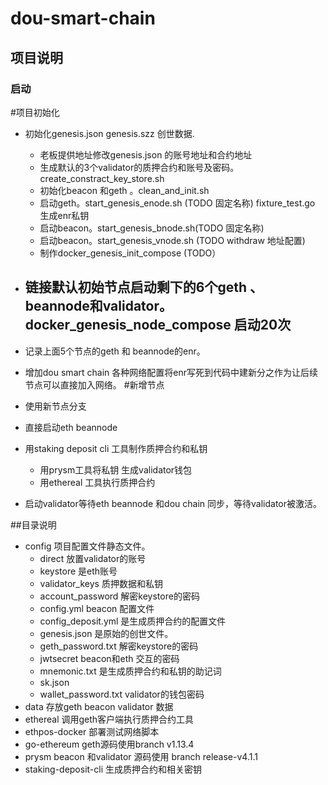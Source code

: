 # dou-smart-chain
## 项目说明
### 启动
#项目初始化
- 初始化genesis.json  genesis.szz 创世数据. 
  - 老板提供地址修改genesis.json 的账号地址和合约地址
  - 生成默认的3个validator的质押合约和账号及密码。create_constract_key_store.sh
  - 初始化beacon 和geth 。clean_and_init.sh
  - 启动geth。start_genesis_enode.sh (TODO 固定名称) fixture_test.go 生成enr私钥
  - 启动beacon。start_genesis_bnode.sh(TODO 固定名称)
  - 启动beacon。start_genesis_vnode.sh (TODO withdraw 地址配置)
  - 制作docker_genesis_init_compose (TODO）
  
- 链接默认初始节点启动剩下的6个geth 、beannode和validator。 docker_genesis_node_compose 启动20次
  - 


- 记录上面5个节点的geth 和 beannode的enr。
- 增加dou smart chain 各种网络配置将enr写死到代码中建新分之作为让后续节点可以直接加入网络。
#新增节点
- 使用新节点分支
- 直接启动eth beannode
- 用staking deposit cli 工具制作质押合约和私钥
   - 用prysm工具将私钥 生成validator钱包
   - 用ethereal 工具执行质押合约
- 启动validator等待eth beannode 和dou chain 同步，等待validator被激活。

##目录说明
- config 项目配置文件静态文件。
  - direct 放置validator的账号
  - keystore 是eth账号
  - validator_keys 质押数据和私钥
  - account_password 解密keystore的密码
  - config.yml beacon 配置文件
  - config_deposit.yml 是生成质押合约的配置文件
  - genesis.json 是原始的创世文件。
  - geth_password.txt 解密keystore的密码
  - jwtsecret beacon和eth 交互的密码
  - mnemonic.txt 是生成质押合约和私钥的助记词
  - sk.json
  - wallet_password.txt validator的钱包密码
- data 存放geth beacon validator 数据
- ethereal 调用geth客户端执行质押合约工具
- ethpos-docker 部署测试网络脚本
- go-ethereum geth源码使用branch v1.13.4
- prysm beacon 和validator 源码使用 branch release-v4.1.1
- staking-deposit-cli  生成质押合约和相关密钥
